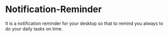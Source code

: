 # Notification-Reminder
It is a notification reminder for your desktop so that to remind you always to do your daily tasks on time.
